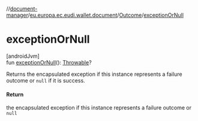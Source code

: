 //[document-manager](../../../index.md)/[eu.europa.ec.eudi.wallet.document](../index.md)/[Outcome](index.md)/[exceptionOrNull](exception-or-null.md)

# exceptionOrNull

[androidJvm]\
fun [exceptionOrNull](exception-or-null.md)(): [Throwable](https://kotlinlang.org/api/latest/jvm/stdlib/kotlin/-throwable/index.html)?

Returns the encapsulated exception if this instance represents a failure outcome or `null` if it is
success.

#### Return

the encapsulated exception if this instance represents a failure outcome or `null`
